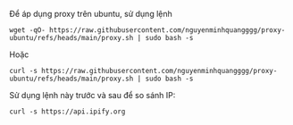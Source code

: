 Để áp dụng proxy trên ubuntu, sử dụng lệnh

```
wget -qO- https://raw.githubusercontent.com/nguyenminhquangggg/proxy-ubuntu/refs/heads/main/proxy.sh | sudo bash -s
```
Hoặc 

```
curl -s https://raw.githubusercontent.com/nguyenminhquangggg/proxy-ubuntu/refs/heads/main/proxy.sh | sudo bash -s
```
Sử dụng lệnh này trước và sau để so sánh IP:

```
curl -s https://api.ipify.org
```
